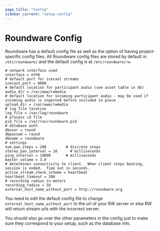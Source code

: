 ```yaml
---
page_title: "Config"
sidebar_current: "setup-config"
---
```



# Roundware Config

Roundware has a default config file as well as the option of having project-specific config files.  All Roundware config files are stored by default in `/etc/roundware/` and the default config is at `/etc/roundware/rw`

```
# network interface used
interface = eth0
# default port for icecast streams
icecast_port = 8000
# default location for participant audio (see asset table in db)
audio_dir = /var/www/rwmedia
# default location for incoming participant audio - may be used if incoming audio is ingested before included in piece
upload_dir = /var/www/rwmedia
# log file location
log_file = /var/log/roundware
# process id file
pid_file = /var/run/roundware.pid
# database auth
dbuser = round
dbpasswd = round
dbname = roundware
# settings
num_pan_steps = 200         # discrete steps
stereo_pan_interval = 10      # milliseconds
ping_interval = 10000       # milliseconds
master_volume = 3.0
# determines connectivity to client.  When client stops beating, session is ended.  Time out in seconds.
active_stream_check_scheme = heartbeat
heartbeat_timeout = 200
# recording radius in meters
recording_radius = 10
external_host_name_without_port = http://roundware.org
```

You need to edit the default config file to change `external_host_name_without_port` to the url of your RW server or else RW will return stream urls with the incorrect server.

You should also go over the other parameters in the config just to make sure they correspond to your setup, such as the database info.